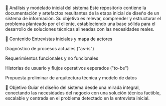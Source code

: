 🧩 Análisis y modelado inicial del sistema
Este repositorio contiene la documentación y artefactos resultantes de la etapa inicial de diseño de un sistema de información. Su objetivo es relevar, comprender y estructurar el problema planteado por el cliente, estableciendo una base sólida para el desarrollo de soluciones técnicas alineadas con las necesidades reales.

📌 Contenido
Entrevistas iniciales y mapa de actores

Diagnóstico de procesos actuales ("as-is")

Requerimientos funcionales y no funcionales

Historias de usuario y flujos operativos esperados ("to-be")

Propuesta preliminar de arquitectura técnica y modelo de datos

🎯 Objetivo
Guiar el diseño del sistema desde una mirada integral, conectando las necesidades del negocio con una solución técnica factible, escalable y centrada en el problema detectado en la entrevista inicial.
